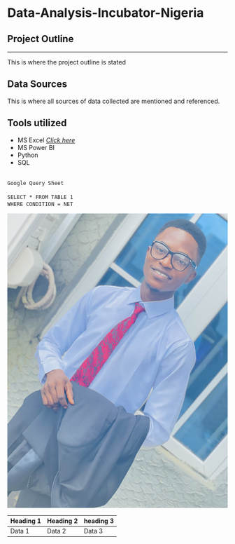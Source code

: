 # Data-Analysis-Incubator-Nigeria

## Project Outline
---
This is where the project outline is stated

## Data Sources
This is where all sources of data collected are mentioned and referenced.

## Tools utilized
- MS Excel *[Click here](https://www.microsoft.com)*
- MS Power BI
- Python
- SQL

```

Google Query Sheet

SELECT * FROM TABLE 1
WHERE CONDITION = NET

```

![](IMG_4259.jpeg)


|Heading 1 | Heading 2 | heading 3 |
|--------- | ----------| --------- |
|Data 1    | Data 2    | Data 3    |
